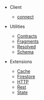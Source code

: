 - Client

  - [connect](doc/connect)

- Utilities

  - [Contracts](extensions/contracts)
  - [Fragments](extensions/fragments)
  - [Resolved](extensions/resolved)
  - [Schema](extensions/schema)

- Extensions

  - [Cache](extensions/cache)
  - [Firestore](extensions/http)
  - [HTTP](extensions/http)
  - [Rest](extensions/http)
  - [State](extensions/state)
